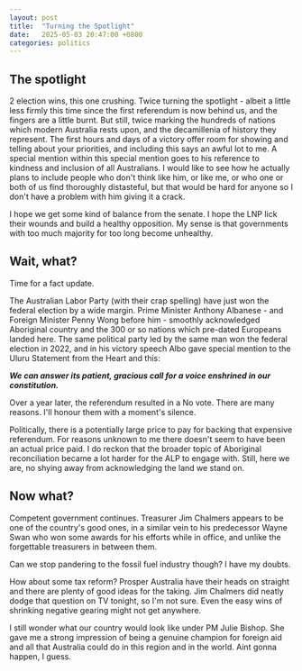 ```yaml
---
layout: post
title:  "Turning the Spotlight"
date:   2025-05-03 20:47:00 +0800
categories: politics
---
```

## The spotlight

2 election wins, this one crushing. Twice turning the spotlight - albeit a little less firmly this time since the first referendum is now behind us, and the fingers are a little burnt. But still, twice marking the hundreds of nations which modern Australia rests upon, and the decamillenia of history they represent. The first hours and days of a victory offer room for showing and telling about your priorities, and including this says an awful lot to me.
A special mention within this special mention goes to his reference to kindness and inclusion of all Australians. I would like to see how he actually plans to include people who don't think like him, or like me, or who one or both of us find thoroughly distasteful, but that would be hard for anyone so I don't have a problem with him giving it a crack.


I hope we get some kind of balance from the senate. I hope the LNP lick their wounds and build a healthy opposition. My sense is that governments with too much majority for too long become unhealthy.

## Wait, what?

Time for a fact update.

The Australian Labor Party (with their crap spelling) have just won the federal election by a wide margin. Prime Minister Anthony Albanese - and Foreign Minister Penny Wong before him - smoothly acknowledged Aboriginal country and the 300 or so nations which pre-dated Europeans landed here.
The same political party led by the same man won the federal election in 2022, and in his victory speech Albo gave special mention to the Uluru Statement from the Heart and this:

***We can answer its patient, gracious call for a voice enshrined in our constitution.***

Over a year later, the referendum resulted in a No vote. There are many reasons. I'll honour them with a moment's silence.


Politically, there is a potentially large price to pay for backing that expensive referendum. For reasons unknown to me there doesn't seem to have been an actual price paid. I do reckon that the broader topic of Aboriginal reconciliation became a lot harder for the ALP to engage with. Still, here we are, no shying away from acknowledging the land we stand on.


## Now what?

Competent government continues. Treasurer Jim Chalmers appears to be one of the country's good ones, in a similar vein to his predecessor Wayne Swan who won some awards for his efforts while in office, and unlike the forgettable treasurers in between them.

Can we stop pandering to the fossil fuel industry though? I have my doubts.

How about some tax reform? Prosper Australia have their heads on straight and there are plenty of good ideas for the taking. Jim Chalmers did neatly dodge that question on TV tonight, so I'm not sure. Even the easy wins of shrinking negative gearing might not get anywhere.

I still wonder what our country would look like under PM Julie Bishop. She gave me a strong impression of being a genuine champion for foreign aid and all that Australia could do in this region and in the world. Aint gonna happen, I guess.
